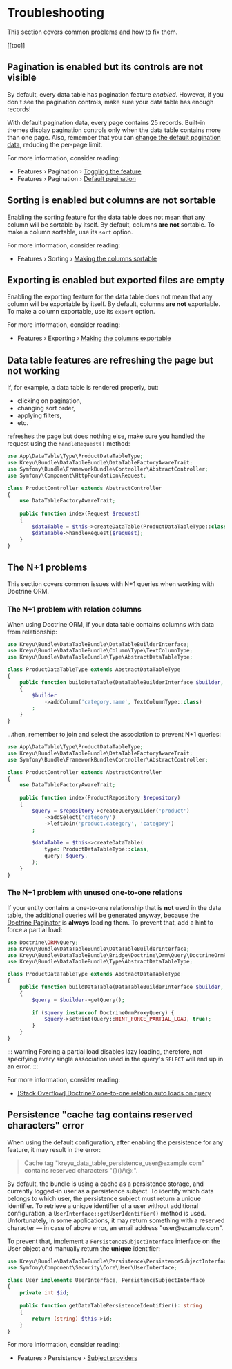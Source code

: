 # Troubleshooting

This section covers common problems and how to fix them.

[[toc]]

## Pagination is enabled but its controls are not visible

By default, every data table has pagination feature _enabled_.
However, if you don't see the pagination controls, make sure your data table has enough records!

With default pagination data, every page contains 25 records.
Built-in themes display pagination controls only when the data table contains more than one page.
Also, remember that you can [change the default pagination data](features/pagination.md#default-pagination), reducing the per-page limit.

For more information, consider reading:

- Features › Pagination › [Toggling the feature](features/pagination.md#toggling-the-feature)
- Features › Pagination › [Default pagination](features/pagination.md#default-pagination)

## Sorting is enabled but columns are not sortable

Enabling the sorting feature for the data table does not mean that any column will be sortable by itself.
By default, columns **are not** sortable. To make a column sortable, use its `sort` option.

For more information, consider reading:

- Features › Sorting › [Making the columns sortable](features/sorting.md#making-the-columns-sortable)

## Exporting is enabled but exported files are empty

Enabling the exporting feature for the data table does not mean that any column will be exportable by itself.
By default, columns **are not** exportable. To make a column exportable, use its `export` option.

For more information, consider reading:

- Features › Exporting › [Making the columns exportable](features/exporting.md#making-the-columns-exportable)

## Data table features are refreshing the page but not working

If, for example, a data table is rendered properly, but:
- clicking on pagination,
- changing sort order,
- applying filters,
- etc.

refreshes the page but does nothing else, make sure you handled the request using the `handleRequest()` method:

```php
use App\DataTable\Type\ProductDataTableType;
use Kreyu\Bundle\DataTableBundle\DataTableFactoryAwareTrait;
use Symfony\Bundle\FrameworkBundle\Controller\AbstractController;
use Symfony\Component\HttpFoundation\Request;

class ProductController extends AbstractController
{
    use DataTableFactoryAwareTrait;
    
    public function index(Request $request)
    {
        $dataTable = $this->createDataTable(ProductDataTableType::class);
        $dataTable->handleRequest($request);
    }
}
```

## The N+1 problems

This section covers common issues with N+1 queries when working with Doctrine ORM.

### The N+1 problem with relation columns

When using Doctrine ORM, if your data table contains columns with data from relationship:

```php
use Kreyu\Bundle\DataTableBundle\DataTableBuilderInterface;
use Kreyu\Bundle\DataTableBundle\Column\Type\TextColumnType;
use Kreyu\Bundle\DataTableBundle\Type\AbstractDataTableType;

class ProductDataTableType extends AbstractDataTableType
{
    public function buildDataTable(DataTableBuilderInterface $builder, array $options): void
    {
        $builder
            ->addColumn('category.name', TextColumnType::class)
        ;
    }
}
```

...then, remember to join and select the association to prevent N+1 queries:

```php
use App\DataTable\Type\ProductDataTableType;
use Kreyu\Bundle\DataTableBundle\DataTableFactoryAwareTrait;
use Symfony\Bundle\FrameworkBundle\Controller\AbstractController;

class ProductController extends AbstractController
{
    use DataTableFactoryAwareTrait;
    
    public function index(ProductRepository $repository)
    {
        $query = $repository->createQueryBuilder('product')
            ->addSelect('category')
            ->leftJoin('product.category', 'category')
        ;
        
        $dataTable = $this->createDataTable(
            type: ProductDataTableType::class, 
            query: $query,
        );
    }
}
```

### The N+1 problem with unused one-to-one relations

If your entity contains a one-to-one relationship that is **not** used in the data table,
the additional queries will be generated anyway, because the [Doctrine Paginator](https://www.doctrine-project.org/projects/doctrine-orm/en/2.15/tutorials/pagination.html) is **always** loading them.
To prevent that, add a hint to force a partial load:

```php
use Doctrine\ORM\Query;
use Kreyu\Bundle\DataTableBundle\DataTableBuilderInterface;
use Kreyu\Bundle\DataTableBundle\Bridge\Doctrine\Orm\Query\DoctrineOrmProxyQuery;
use Kreyu\Bundle\DataTableBundle\Type\AbstractDataTableType;

class ProductDataTableType extends AbstractDataTableType
{
    public function buildDataTable(DataTableBuilderInterface $builder, array $options): void
    {
        $query = $builder->getQuery();
        
        if ($query instanceof DoctrineOrmProxyQuery) {
            $query->setHint(Query::HINT_FORCE_PARTIAL_LOAD, true);
        }
    }
}
```

::: warning
Forcing a partial load disables lazy loading, therefore, not specifying 
every single association used in the query's `SELECT` will end up in an error.
:::

For more information, consider reading:

- [[Stack Overflow] Doctrine2 one-to-one relation auto loads on query](https://stackoverflow.com/questions/12362901/doctrine2-one-to-one-relation-auto-loads-on-query/22253783#22253783)

## Persistence "cache tag contains reserved characters" error

When using the default configuration, after enabling the persistence for any feature, it may result in the error:

> Cache tag "kreyu_data_table_persistence_user\@example.com" contains reserved characters "{}()/\\@:".

By default, the bundle is using a cache as a persistence storage, and currently logged-in user as a persistence subject.
To identify which data belongs to which user, the persistence subject must return a unique identifier.
To retrieve a unique identifier of a user without additional configuration, a `UserInterface::getUserIdentifier()` method is used.
Unfortunately, in some applications, it may return something with a reserved character — in case of above error, an email address "user\@example.com".

To prevent that, implement a `PersistenceSubjectInterface` interface on the User object and manually return the **unique** identifier:

```php
use Kreyu\Bundle\DataTableBundle\Persistence\PersistenceSubjectInterface;
use Symfony\Component\Security\Core\User\UserInterface;

class User implements UserInterface, PersistenceSubjectInterface
{
    private int $id;
    
    public function getDataTablePersistenceIdentifier(): string
    {
        return (string) $this->id;
    }
}
```

For more information, consider reading:

- Features › Persistence › [Subject providers](features/persistence.md#subject-providers)
